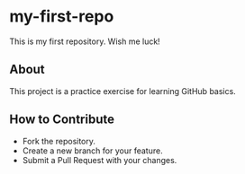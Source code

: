 # my-first-repo
This is my first repository. Wish me luck!
## About
This project is a practice exercise for learning GitHub basics.
## How to Contribute
- Fork the repository.
- Create a new branch for your feature.
- Submit a Pull Request with your changes.


